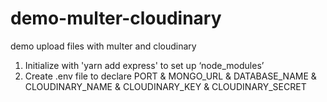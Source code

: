 # demo-multer-cloudinary
demo upload files with multer and cloudinary 


1.	Initialize with 'yarn add express' to set up ‘node_modules’
2.	Create .env file to declare
  PORT & MONGO_URL & DATABASE_NAME & CLOUDINARY_NAME & CLOUDINARY_KEY &	CLOUDINARY_SECRET

